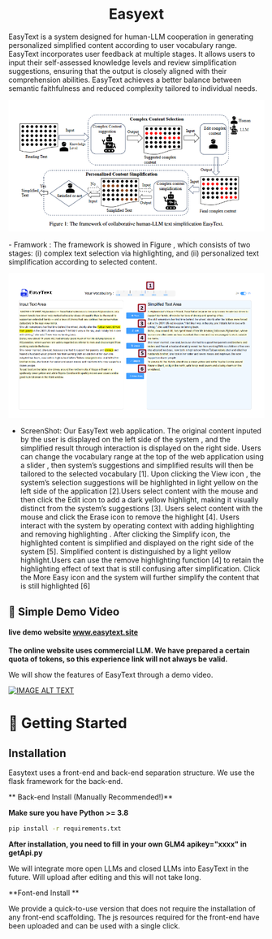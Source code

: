 
<h1 align="center">  Easyext </h1>

<!--
<h3 align="center">
    <p>A Framework for Multi-LLM Environment Simulation</p>
</h3>
-->


<!--
<p align="center">
<img src="https://github.com/loopback00/EasyText/blob/main/screenshot.png" width="512">
</p>
-->





EasyText is a system designed for human-LLM cooperation in generating personalized simplified content according to user vocabulary range. EasyText incorporates user feedback at multiple stages. It allows users to input their self-assessed knowledge levels and review simplification suggestions, ensuring that the output is closely aligned with their comprehension abilities. EasyText achieves a better balance between
semantic faithfulness and reduced complexity tailored to individual needs.

<p align="center">
<img width="616" alt="Screen Shot 2023-09-01 at 12 08 57 PM" src="https://github.com/loopback00/EasyText/blob/main/humanLLM.png">
</p>
- Framwork : The framework is showed in Figure , which consists of two stages: (i) complex text selection via highlighting, and (ii) personalized text simplification according to selected content.


<p align="center">
<img width="616" alt="Screen Shot 2023-09-01 at 12 08 57 PM" src="https://github.com/loopback00/EasyText/blob/main/screenshot.png">
</p>

- ScreenShot: Our EasyText web application. The original content inputed by the user is displayed on the left side of the
system , and the simplified result through interaction is displayed on the right side. Users can change the vocabulary
range at the top of the web application using a slider , then system’s suggestions and simplified results will then be
tailored to the selected vocabulary [1]. Upon clicking the View icon , the system’s selection suggestions will be
highlighted in light yellow on the left side of the application [2].Users select content with the mouse and then click
the Edit icon to add a dark yellow highlight, making it visually distinct from the system’s suggestions [3]. Users
select content with the mouse and click the Erase icon to remove the highlight [4]. Users interact with the system
by operating context with adding highlighting and removing highlighting . After clicking the Simplify icon, the
highlighted content is simplified and displayed on the right side of the system [5]. Simplified content is distinguished
by a light yellow highlight.Users can use the remove highlighting function [4] to retain the highlighting effect of
text that is still confusing after simplification. Click the More Easy icon and the system will further simplify the
content that is still highlighted [6]






## 👾 Simple Demo Video

#### live demo website     www.easytext.site

**The online website uses commercial LLM. We have prepared a certain quota of tokens, so this experience link will not always be valid.**

We will show the features of EasyText through a demo video.


[![IMAGE ALT TEXT]()](https://1327203722.vod-qcloud.com/da996d06vodsh1327203722/1af5e7f51253642699594179806/BcTNTU5cqOkA.mp4 "Demo Video")










# 🚀 Getting Started

## Installation




Easytext uses a front-end and back-end separation structure. We use the flask framework for the back-end.

** Back-end Install (Manually Recommended!)**

**Make sure you have Python >= 3.8**

```bash
pip install -r requirements.txt
```
**After installation, you need to fill in your own GLM4 apikey="xxxx" in getApi.py**

We will integrate more open LLMs and closed LLMs into EasyText in the future.  Will upload after editing and this will not take long.




**Font-end Install **

We provide a quick-to-use version that does not require the installation of any front-end scaffolding. The js resources required for the front-end have been uploaded and can be used with a single click.




